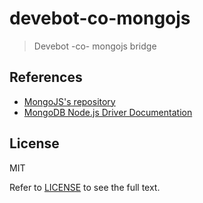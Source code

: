 # devebot-co-mongojs

> Devebot -co- mongojs bridge

## References

* [MongoJS's repository](https://github.com/mafintosh/mongojs)
* [MongoDB Node.js Driver Documentation](http://mongodb.github.io/node-mongodb-native/3.2)

## License

MIT

Refer to [LICENSE](LICENSE) to see the full text.
